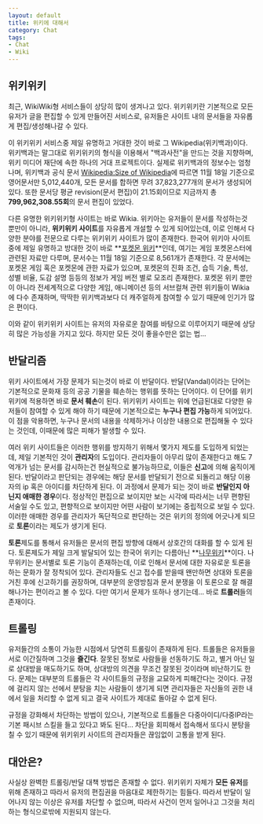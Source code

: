 ```yaml
---
layout: default
title: 위키에 대해서
category: Chat
tags:
- Chat
- Wiki
---
```

## 위키위키
최근, WikiWiki형 서비스들이 상당히 많이 생겨나고 있다. 위키위키란 기본적으로 모든 유저가 글을 편집할 수 있게 만들어진 서비스로, 유저들은 사이트 내의 문서들을 자유롭게 편집/생성해나갈 수 있다.

이 위키위키 서비스중 제일 유명하고 거대한 것이 바로 그 Wikipedia(위키백과)이다. 위키백과는 말그대로 위키위키의 형식을 이용해서 "백과사전"을 만드는 것을 지향하며, 위키 미디어 재단에 속한 하나의 거대 프로젝트이다. 실제로 위키백과의 정보수는 엄청나며, 위키백과 공식 문서 <a href="https://en.wikipedia.org/wiki/Wikipedia:Size_of_Wikipedia">Wikipedia:Size of Wikipedia</a>에 따르면 11월 18일 기준으로 영어문서만 5,012,440개, 모든 문서를 합하면 무려 37,823,277개의 문서가 생성되어있다. 또한 문서당 평균 revision(문서 편집)이 21.15회이므로 지금까지 총 **799,962,308.55회**의 문서 편집이 있었다.

다른 유명한 위키위키형 사이트는 바로 Wikia. 위키아는 유저들이 문서를 작성하는것 뿐만이 아니라, **위키위키 사이트**를 자유롭게 개설할 수 있게 되어있는데, 이로 인해서 다양한 분야를 전문으로 다루는 위키위키 사이트가 많이 존재한다. 한국어 위키아 사이트중에 제일 유명하고 방대한 것이 바로 **<a href="http://ko.pokemon.wikia.com/wiki/%EB%8C%80%EB%AC%B8">포켓몬 위키</a>**인데, 여기는 게임 포켓몬스터에 관련된 자료만 다루며, 문서수는 11월 18일 기준으로 8,561개가 존재한다. 각 문서에는 포켓몬 게임 혹은 포켓몬에 관한 자료가 있으며, 포켓몬의 진화 조건, 습득 기술, 특성, 성별 비율, 도감 설명 등등의 정보가 게임 버전 별로 모조리 존재한다. 포켓몬 위키 뿐만이 아니라 전세계적으로 다양한 게임, 애니메이션 등의 서브컬쳐 관련 위키들이 Wikia에 다수 존재하며, 딱딱한 위키백과보다 더 캐주얼하게 참여할 수 있기 때문에 인기가 많은 편이다.

이와 같이 위키위키 사이트는 유저의 자유로운 참여를 바탕으로 이루어지기 때문에 상당히 많은 가능성을 가지고 있다. 하지만 모든 것이 좋을수만은 없는 법...

## 반달리즘
위키 사이트에서 가장 문제가 되는것이 바로 이 반달이다. 반달(Vandal)이라는 단어는 기본적으로 문화재 등의 공공 기물을 훼손하는 행위를 뜻하는 단어이다. 이 단어를 위키위키에 적용하면 바로 **문서 훼손**이 된다. 위키위키 사이트는 위에 언급된대로 다양한 유저들이 참여할 수 있게 해야 하기 때문에 기본적으로는 **누구나 편집 가능**하게 되어있다. 이 점을 악용하면, 누구나 문서의 내용을 삭제하거나 이상한 내용으로 편집해둘 수 있다는 것인데, 이때문에 많은 피해가 발생할 수 있다.

여러 위키 사이트들은 이러한 행위를 방지하기 위해서 몇가지 제도를 도입하게 되었는데, 제일 기본적인 것이 **관리자**의 도입이다. 관리자들이 아무리 많이 존재한다고 해도 7억개가 넘는 문서를 감시하는건 현실적으로 불가능하므로, 이들은 **신고**에 의해 움직이게 된다. 반달이라고 판단되는 경우에는 해당 문서를 반달되기 전으로 되돌리고 해당 이용자의 ip 혹은 아이디를 차단하게 된다. 이 과정에서 문제가 되는 것이 바로 **반달인지 아닌지 애매한 경우**이다. 정상적인 편집으로 보이지만 보는 시각에 따라서는 너무 편향된 서술일 수도 있고, 편향적으로 보이지만 어떤 사람이 보기에는 중립적으로 보일 수 있다. 이러한 애매한 경우를 관리자가 독단적으로 판단하는 것은 위키의 정의에 어긋나게 되므로 **토론**이라는 제도가 생기게 된다.

**토론**제도를 통해서 유저들은 문서의 편집 방향에 대해서 상호간의 대화를 할 수 있게 된다. 토론제도가 제일 크게 발달되어 있는 한국어 위키는 다름아닌 **<a href="https://namu.wiki">나무위키</a>**이다. 나무위키는 문서별로 토론 기능이 존재하는데, 이로 인해서 문서에 대한 자유로운 토론을 하는 문화가 잘 정착되어 있다. 관리자들도 신고 접수를 받을때 왠만하면 상대와 토론을 거친 후에 신고하기를 권장하며, 대부분의 운영방침과 문서 분쟁을 이 토론으로 잘 해결해나가는 편이라고 볼 수 있다. 다만 여기서 문제가 또하나 생기는데... 바로 **트롤러**들의 존재이다.

## 트롤링
유저들간의 소통이 가능한 시점에서 당연히 트롤링이 존재하게 된다. 트롤들은 유저들을 서로 이간질하며 그것을 **즐긴다**. 잘못된 정보로 사람들을 선동하기도 하고, 별거 아닌 일로 상대방을 매도하기도 하며, 상대방의 의견을 무조건 잘못된 것이라며 비난하기도 한다. 문제는 대부분의 트롤들은 각 사이트들의 규정을 교묘하게 피해간다는 것이다. 규정에 걸리지 않는 선에서 분탕을 치는 사람들이 생기게 되면 관리자들은 자신들의 권한 내에서 일을 처리할 수 없게 되고 결국 사이트가 제대로 돌아갈 수 없게 된다.

규정을 강화해서 차단하는 방법이 있으나, 기본적으로 트롤들은 다중아이디/다중IP라는 기본 패시브 스킬을 들고 있다고 봐도 된다... 차단을 회피해서 접속해서 또다시 분탕을 칠 수 있기 때문에 위키위키 사이트의 관리자들은 끊임없이 고통을 받게 된다.

## 대안은?
사실상 완벽한 트롤링/반달 대책 방법은 존재할 수 없다. 위키위키 자체가 **모든 유저**를 위해 존재하고 따라서 유저의 편집권을 마음대로 제한하기는 힘들다. 따라서 반달이 일어나지 않는 이상은 유저를 차단할 수 없으며, 따라서 사건이 먼저 일어나고 그것을 처리하는 형식으로밖에 지원되지 않는다.
